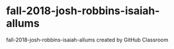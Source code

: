 # fall-2018-josh-robbins-isaiah-allums
fall-2018-josh-robbins-isaiah-allums created by GitHub Classroom
